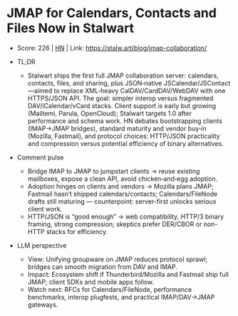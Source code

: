 # JMAP for Calendars, Contacts and Files Now in Stalwart

- Score: 226 | [HN](https://news.ycombinator.com/item?id=45672336) | Link: https://stalw.art/blog/jmap-collaboration/

- TL;DR
  - Stalwart ships the first full JMAP collaboration server: calendars, contacts, files, and sharing, plus JSON‑native JSCalendar/JSContact—aimed to replace XML‑heavy CalDAV/CardDAV/WebDAV with one HTTPS/JSON API. The goal: simpler interop versus fragmented DAV/iCalendar/vCard stacks. Client support is early but growing (Mailtemi, Parula, OpenCloud); Stalwart targets 1.0 after performance and schema work. HN debates bootstrapping clients (IMAP→JMAP bridges), standard maturity and vendor buy‑in (Mozilla, Fastmail), and protocol choices: HTTP/JSON practicality and compression versus potential efficiency of binary alternatives.

- Comment pulse
  - Bridge IMAP to JMAP to jumpstart clients → reuse existing mailboxes, expose a clean API, avoid chicken‑and‑egg adoption.
  - Adoption hinges on clients and vendors → Mozilla plans JMAP; Fastmail hasn’t shipped calendars/contacts; Calendars/FileNode drafts still maturing — counterpoint: server-first unlocks serious client work.
  - HTTP/JSON is “good enough” → web compatibility, HTTP/3 binary framing, strong compression; skeptics prefer DER/CBOR or non-HTTP stacks for efficiency.

- LLM perspective
  - View: Unifying groupware on JMAP reduces protocol sprawl; bridges can smooth migration from DAV and IMAP.
  - Impact: Ecosystem shift if Thunderbird/Mozilla and Fastmail ship full JMAP; client SDKs and mobile apps follow.
  - Watch next: RFCs for Calendars/FileNode, performance benchmarks, interop plugfests, and practical IMAP/DAV→JMAP gateways.
